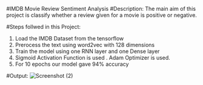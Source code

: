 #IMDB Movie Review Sentiment Analysis 
#Description: 
The main aim of this project is classify whether a review given for a movie is positive or negative. 


#Steps follwed in this Project:
1. Load the IMDB Dataset from the tensorflow
2. Prerocess the text using word2vec with 128 dimensions
3. Train the model using one RNN layer and one Dense layer
4. Sigmoid Activation Function is used . Adam Optimizer is used.
5. For 10 epochs our model gave 94% accuracy

#Output:
![Screenshot (2)](https://github.com/user-attachments/assets/d7be7a47-2c5c-492e-896a-678bac2a1ca6)

